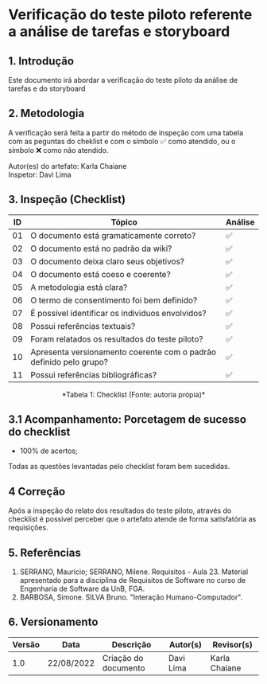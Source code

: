 # Verificação do teste piloto referente a análise de tarefas e storyboard

## 1. Introdução
Este documento irá abordar a verificação do teste piloto da análise de tarefas e do storyboard

## 2. Metodologia
A verificação será feita a partir do método de inspeção com uma tabela com as peguntas do cheklist e com o símbolo ✅ como atendido, ou o símbolo ❌ como não atendido. <br>

Autor(es) do artefato: Karla Chaiane <br>
Inspetor: Davi Lima
## 3. Inspeção (Checklist)

| ID  | Tópico                                                                     | Análise |
| --- | -------------------------------------------------------------------------- | ------- |
| 01  | O documento está gramaticamente correto?                                   | ✅      |
| 02  | O documento está no padrão da wiki?                                        | ✅      |
| 03  | O documento deixa claro seus objetivos?                                    | ✅      |
| 04  | O documento está coeso e coerente?                                         | ✅      |
| 05  | A metodologia está clara?                                                  | ✅      |
| 06  | O termo de consentimento foi bem definido?                                 | ✅      |
| 07  | É possivel identificar os individuos envolvidos?                           | ✅      |
| 08  | Possui referências textuais?                                               | ✅      |
| 09  | Foram relatados os resultados do teste piloto?                             | ✅      |
| 10  | Apresenta versionamento coerente com o padrão definido pelo grupo?         | ✅      |
| 11  | Possui referências bibliográficas?                                         | ✅      |

<center> *Tabela 1: Checklist (Fonte: autoria própia)* </center>

## 3.1 Acompanhamento: Porcetagem de sucesso do checklist

- 100% de acertos;

Todas as questões levantadas pelo checklist foram bem sucedidas.

## 4 Correção
Após a inspeção do relato dos resultados do teste piloto, através do checklist é possivel perceber que o artefato atende de forma satisfatória as requisições.

## 5. Referências

1. SERRANO, Maurício; SERRANO, Milene. Requisitos - Aula 23. Material apresentado para a disciplina de Requisitos de Software no curso de Engenharia de Software da UnB, FGA.
2. BARBOSA, Simone. SILVA Bruno. "Interação Humano-Computador".

## 6. Versionamento
|Versão	| Data	| Descrição |	Autor(s)	| Revisor(s)|
|--------|----|-----------|-------|---------|
| 1.0 |	22/08/2022	| Criação do documento | Davi Lima | Karla Chaiane |